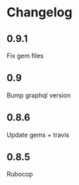 # Changelog

## 0.9.1
Fix gem files

## 0.9
Bump graphql version

## 0.8.6
Update gems + travis

## 0.8.5
Rubocop
